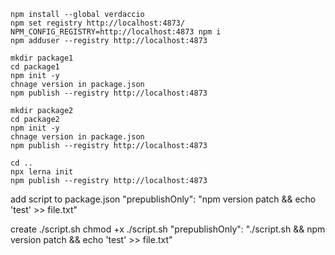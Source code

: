 ```
npm install --global verdaccio
npm set registry http://localhost:4873/
NPM_CONFIG_REGISTRY=http://localhost:4873 npm i
npm adduser --registry http://localhost:4873

mkdir package1
cd package1
npm init -y
chnage version in package.json
npm publish --registry http://localhost:4873

mkdir package2
cd package2
npm init -y
chnage version in package.json
npm publish --registry http://localhost:4873

cd ..
npx lerna init
npm publish --registry http://localhost:4873
```

add script to package.json
    "prepublishOnly": "npm version patch && echo 'test' >> file.txt"

create ./script.sh
chmod +x ./script.sh
    "prepublishOnly": "./script.sh && npm version patch && echo 'test' >> file.txt"